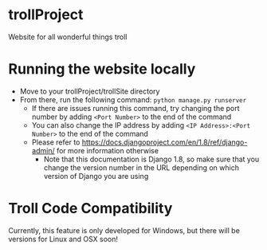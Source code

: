 # trollProject
Website for all wonderful things troll

# Running the website locally
* Move to your trollProject/trollSite directory
* From there, run the following command: `python manage.py runserver`
  * If there are issues running this command, try changing the port number by adding `<Port Number>` to the end of the command
  * You can also change the IP address by adding `<IP Address>:<Port Number>` to the end of the command
  * Please refer to https://docs.djangoproject.com/en/1.8/ref/django-admin/ for more information otherwise
    * Note that this documentation is Django 1.8, so make sure that you change the version number in the URL depending on which version of Django you are using
    
# Troll Code Compatibility
Currently, this feature is only developed for Windows, but there will be versions for Linux and OSX soon!
